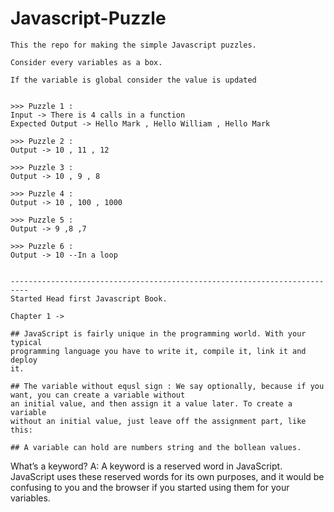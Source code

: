 # Javascript-Puzzle
```
This the repo for making the simple Javascript puzzles.

Consider every variables as a box.

If the variable is global consider the value is updated 


>>> Puzzle 1 :
Input -> There is 4 calls in a function
Expected Output -> Hello Mark , Hello William , Hello Mark

>>> Puzzle 2 :
Output -> 10 , 11 , 12

>>> Puzzle 3 :
Output -> 10 , 9 , 8

>>> Puzzle 4 :
Output -> 10 , 100 , 1000

>>> Puzzle 5 :
Output -> 9 ,8 ,7

>>> Puzzle 6 :
Output -> 10 --In a loop


--------------------------------------------------------------------------
Started Head first Javascript Book.

Chapter 1 ->

## JavaScript is fairly unique in the programming world. With your typical
programming language you have to write it, compile it, link it and deploy
it.

## The variable without equsl sign : We say optionally, because if you want, you can create a variable without
an initial value, and then assign it a value later. To create a variable
without an initial value, just leave off the assignment part, like this:

## A variable can hold are numbers string and the bollean values.

```
What’s a keyword?
A: A keyword is a reserved word in
JavaScript. JavaScript uses these reserved
words for its own purposes, and it would
be confusing to you and the browser if you
started using them for your variables. 
```

















```

